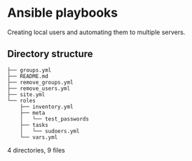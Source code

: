 # Ansible playbooks

Creating local users and automating them to multiple servers.

## Directory structure
```
├── groups.yml
├── README.md
├── remove_groups.yml
├── remove_users.yml
├── site.yml
└── roles
    ├── inventory.yml
    ├── meta
    │   └── test_passwords
    ├── tasks
    │   └── sudoers.yml
    └── vars.yml
```
4 directories, 9 files
